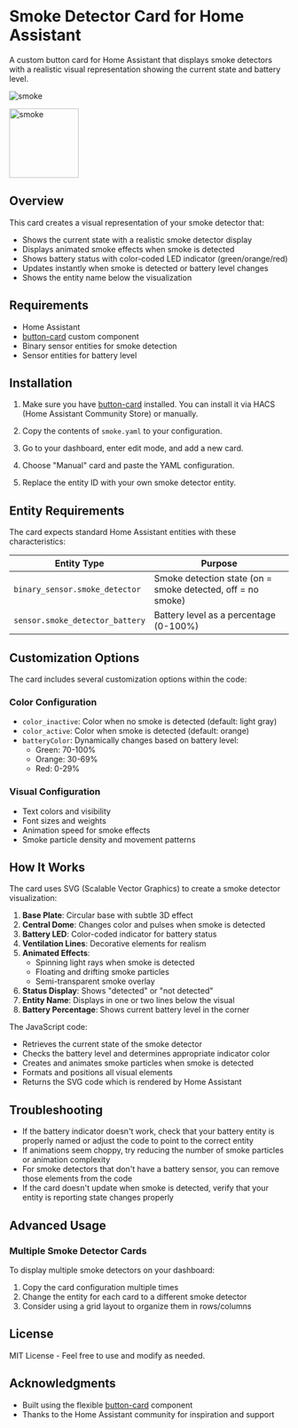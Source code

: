 # Smoke Detector Card for Home Assistant

A custom button card for Home Assistant that displays smoke detectors with a realistic visual representation showing the current state and battery level.

![smoke](https://github.com/user-attachments/assets/872fbe9e-81f9-474d-97ce-ba7050b43865)

<img width="125" alt="smoke" src="https://github.com/user-attachments/assets/7ee3af61-28c4-47a0-a6f0-f9b418f3a280" />

## Overview

This card creates a visual representation of your smoke detector that:
- Shows the current state with a realistic smoke detector display
- Displays animated smoke effects when smoke is detected
- Shows battery status with color-coded LED indicator (green/orange/red)
- Updates instantly when smoke is detected or battery level changes
- Shows the entity name below the visualization

## Requirements

- Home Assistant
- [button-card](https://github.com/custom-cards/button-card) custom component
- Binary sensor entities for smoke detection
- Sensor entities for battery level

## Installation

1. Make sure you have [button-card](https://github.com/custom-cards/button-card) installed. You can install it via HACS (Home Assistant Community Store) or manually.

2. Copy the contents of `smoke.yaml` to your configuration.

3. Go to your dashboard, enter edit mode, and add a new card.

4. Choose "Manual" card and paste the YAML configuration.

5. Replace the entity ID with your own smoke detector entity.

## Entity Requirements

The card expects standard Home Assistant entities with these characteristics:

| Entity Type | Purpose |
|-------------|---------|
| `binary_sensor.smoke_detector` | Smoke detection state (on = smoke detected, off = no smoke) |
| `sensor.smoke_detector_battery` | Battery level as a percentage (0-100%) |

## Customization Options

The card includes several customization options within the code:

### Color Configuration

- `color_inactive`: Color when no smoke is detected (default: light gray)
- `color_active`: Color when smoke is detected (default: orange)
- `batteryColor`: Dynamically changes based on battery level:
  - Green: 70-100%
  - Orange: 30-69%
  - Red: 0-29%

### Visual Configuration

- Text colors and visibility
- Font sizes and weights
- Animation speed for smoke effects
- Smoke particle density and movement patterns

## How It Works

The card uses SVG (Scalable Vector Graphics) to create a smoke detector visualization:

1. **Base Plate**: Circular base with subtle 3D effect
2. **Central Dome**: Changes color and pulses when smoke is detected
3. **Battery LED**: Color-coded indicator for battery status
4. **Ventilation Lines**: Decorative elements for realism
5. **Animated Effects**:
   - Spinning light rays when smoke is detected
   - Floating and drifting smoke particles
   - Semi-transparent smoke overlay
6. **Status Display**: Shows "detected" or "not detected"
7. **Entity Name**: Displays in one or two lines below the visual
8. **Battery Percentage**: Shows current battery level in the corner

The JavaScript code:
- Retrieves the current state of the smoke detector
- Checks the battery level and determines appropriate indicator color
- Creates and animates smoke particles when smoke is detected
- Formats and positions all visual elements
- Returns the SVG code which is rendered by Home Assistant

## Troubleshooting

- If the battery indicator doesn't work, check that your battery entity is properly named or adjust the code to point to the correct entity
- If animations seem choppy, try reducing the number of smoke particles or animation complexity
- For smoke detectors that don't have a battery sensor, you can remove those elements from the code
- If the card doesn't update when smoke is detected, verify that your entity is reporting state changes properly

## Advanced Usage

### Multiple Smoke Detector Cards

To display multiple smoke detectors on your dashboard:

1. Copy the card configuration multiple times
2. Change the entity for each card to a different smoke detector
3. Consider using a grid layout to organize them in rows/columns

## License

MIT License - Feel free to use and modify as needed.

## Acknowledgments

- Built using the flexible [button-card](https://github.com/custom-cards/button-card) component
- Thanks to the Home Assistant community for inspiration and support
